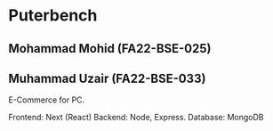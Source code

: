 # Puterbench
## Mohammad Mohid (FA22-BSE-025)
## Muhammad Uzair (FA22-BSE-033)

E-Commerce for PC.

Frontend: Next (React)
Backend: Node, Express.
Database: MongoDB
